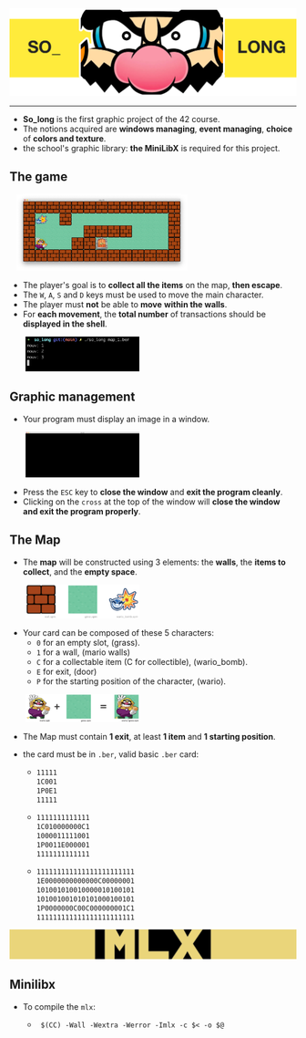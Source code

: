 ![README_img/wario_head.png](image/README_img/wario_head.png)

-----
* **So_long** is the first graphic project of the 42 course.
* The notions acquired are **windows managing**, **event managing**, **choice** of **colors and texture**.
* the school's graphic library: **the MiniLibX** is required for this project.

## The game

&nbsp;&nbsp;
[<img src="image/README_img/map.png" width="300">](image/README_img/map.png)

* The player's goal is to **collect all the items** on the map, **then escape**.
* The `W`, `A`, `S` and `D` keys must be used to move the main character.
* The player must **not** be able to **move** **within the walls**.
* For **each movement**, the **total number** of transactions should be **displayed in the
  shell**.

&nbsp;&nbsp;&nbsp;&nbsp;&nbsp;&nbsp;
[<img src="image/README_img/movements.png" width="200">](image/README_img/movements.png)

## Graphic management

* Your program must display an image in a window.

&nbsp;&nbsp;&nbsp;&nbsp;&nbsp;&nbsp;
[<img src="image/README_img/screen.png" width="200">](image/README_img/movements.png)

* Press the `ESC` key to **close the window** and **exit the program cleanly**.
* Clicking on the `cross` at the top of the window will **close the window and exit the program properly**.

## The Map

* The **map** will be constructed using 3 elements: the **walls**, the **items to collect**, and the **empty space**.

&nbsp;&nbsp;&nbsp;&nbsp;&nbsp;&nbsp;
[<img src="image/README_img/png/items.png" width="200">](image/README_img/png/items.png)

* Your card can be composed of these 5 characters:
  * `0` for an empty slot, (grass).
  * `1` for a wall, (mario walls)
  * `C` for a collectable item (C for collectible), (wario_bomb).
  * `E` for exit, (door)
  * `P` for the starting position of the character, (wario).

&nbsp;&nbsp;&nbsp;&nbsp;&nbsp;&nbsp;
[<img src="image/README_img/png/wario.png" width="200">](image/README_img/png/wario.png)

* The Map must contain **1 exit**, at least **1 item** and **1 starting position**.
* the card must be in `.ber`, valid basic `.ber` card:

  *     11111
        1C001
        1P0E1
        11111

  *     1111111111111
        1C010000000C1
        1000011111001
        1P0011E000001
        1111111111111

  *     111111111111111111111111
        1E0000000000000C00000001
        101001010010000010100101
        101001001010101000100101
        1P0000000C00C000000001C1
        111111111111111111111111


![image/mlxs.png](image/mlxs.png)
## Minilibx

* To compile the `mlx`: 
  *      $(CC) -Wall -Wextra -Werror -Imlx -c $< -o $@